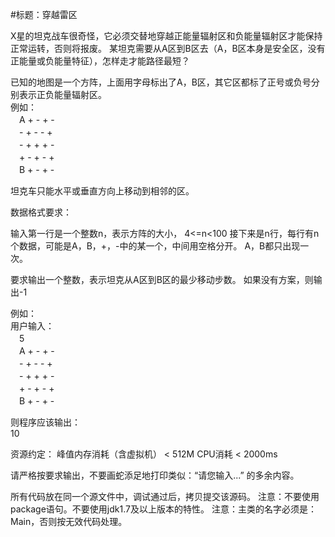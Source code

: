﻿
#标题：穿越雷区

X星的坦克战车很奇怪，它必须交替地穿越正能量辐射区和负能量辐射区才能保持正常运转，否则将报废。
某坦克需要从A区到B区去（A，B区本身是安全区，没有正能量或负能量特征），怎样走才能路径最短？

已知的地图是一个方阵，上面用字母标出了A，B区，其它区都标了正号或负号分别表示正负能量辐射区。</br>
例如：</br>
　A + - + -</br>
　- + - - +</br>
　- + + + -</br>
　+ - + - +</br>
　B + - + -

坦克车只能水平或垂直方向上移动到相邻的区。

数据格式要求：

输入第一行是一个整数n，表示方阵的大小， 4<=n<100
接下来是n行，每行有n个数据，可能是A，B，+，-中的某一个，中间用空格分开。
A，B都只出现一次。

要求输出一个整数，表示坦克从A区到B区的最少移动步数。
如果没有方案，则输出-1

例如：</br>
用户输入：</br>
　5</br>
　A + - + -</br>
　- + - - +</br>
　- + + + -</br>
　+ - + - +</br>
　B + - + -</br>

则程序应该输出：</br>
10

资源约定：
峰值内存消耗（含虚拟机） < 512M
CPU消耗  < 2000ms


请严格按要求输出，不要画蛇添足地打印类似：“请您输入...” 的多余内容。

所有代码放在同一个源文件中，调试通过后，拷贝提交该源码。
注意：不要使用package语句。不要使用jdk1.7及以上版本的特性。
注意：主类的名字必须是：Main，否则按无效代码处理。


